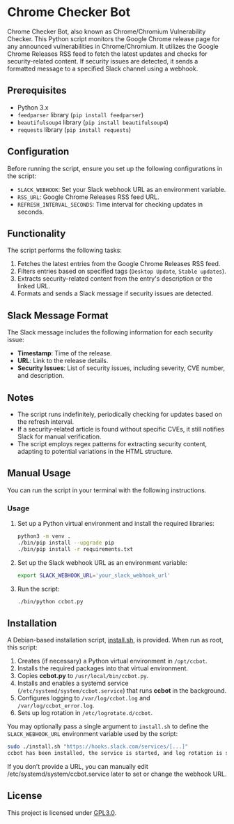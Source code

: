 # Chrome Checker Bot

Chrome Checker Bot, also known as Chrome/Chromium Vulnerability Checker. This Python script monitors the Google Chrome release page for any announced vulnerabilities in Chrome/Chromium.
It utilizes the Google Chrome Releases RSS feed to fetch the latest updates and checks for security-related content. If security issues are detected, it sends a formatted message to a specified Slack channel using a webhook.

## Prerequisites
- Python 3.x
- `feedparser` library (`pip install feedparser`)
- `beautifulsoup4` library (`pip install beautifulsoup4`)
- `requests` library (`pip install requests`)

## Configuration
Before running the script, ensure you set up the following configurations in the script:

- `SLACK_WEBHOOK`: Set your Slack webhook URL as an environment variable.
- `RSS_URL`: Google Chrome Releases RSS feed URL.
- `REFRESH_INTERVAL_SECONDS`: Time interval for checking updates in seconds.

## Functionality

The script performs the following tasks:

1. Fetches the latest entries from the Google Chrome Releases RSS feed.
2. Filters entries based on specified tags (`Desktop Update`, `Stable updates`).
3. Extracts security-related content from the entry's description or the linked URL.
4. Formats and sends a Slack message if security issues are detected.

## Slack Message Format
The Slack message includes the following information for each security issue:

- **Timestamp**: Time of the release.
- **URL**: Link to the release details.
- **Security Issues**: List of security issues, including severity, CVE number, and description.

## Notes
- The script runs indefinitely, periodically checking for updates based on the refresh interval.
- If a security-related article is found without specific CVEs, it still notifies Slack for manual verification.
- The script employs regex patterns for extracting security content, adapting to potential variations in the HTML structure.

## Manual Usage

You can run the script in your terminal with the following instructions.

### Usage
1. Set up a Python virtual environment and install the required libraries:

    ```bash
    python3 -m venv .
    ./bin/pip install --upgrade pip
    ./bin/pip install -r requirements.txt
    ```

2. Set up the Slack webhook URL as an environment variable:

    ```bash
    export SLACK_WEBHOOK_URL='your_slack_webhook_url'
    ```

3. Run the script:

    ```bash
    ./bin/python ccbot.py
    ```
## Installation

A Debian-based installation script, [install.sh](install.sh), is provided. When run as root, this script:

1. Creates (if necessary) a Python virtual environment in `/opt/ccbot`.
2. Installs the required packages into that virtual environment.
3. Copies **ccbot.py** to `/usr/local/bin/ccbot.py`.
4. Installs and enables a systemd service (`/etc/systemd/system/ccbot.service`) that runs **ccbot** in the background.
5. Configures logging to `/var/log/ccbot.log` and `/var/log/ccbot_error.log`.
6. Sets up log rotation in `/etc/logrotate.d/ccbot`.

You may optionally pass a single argument to `install.sh` to define the `SLACK_WEBHOOK_URL` environment variable used by the script:

```bash
sudo ./install.sh "https://hooks.slack.com/services/[...]"
ccbot has been installed, the service is started, and log rotation is set up.
```

If you don’t provide a URL, you can manually edit /etc/systemd/system/ccbot.service later to set or change the webhook URL.

## License
This project is licensed under [GPL3.0](/LICENSE).
